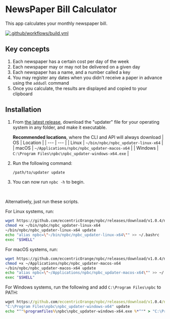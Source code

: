# NewsPaper Bill Calculator

This app calculates your monthly newspaper bill.

[![.github/workflows/build.yml](https://github.com/eccentricOrange/npbc/actions/workflows/build.yml/badge.svg)](https://github.com/eccentricOrange/npbc/actions/workflows/build.yml)

## Key concepts
1. Each newspaper has a certain cost per day of the week
2. Each newspaper may or may not be delivered on a given day
3. Each newspaper has a name, and a number called a key
4. You may register any dates when you didn't receive a paper in advance using the `addudl` command
5. Once you calculate, the results are displayed and copied to your clipboard

## Installation
1. From [the latest release](https://github.com/eccentricOrange/npbc/releases/latest), download the "updater" file for your operating system in any folder, and make it executable.

    **Recommended locations**, where the CLI and API will always download
    | OS | Location |
    | --- | --- |
    | Linux | `~/bin/npbc/npbc_updater-linux-x64` |
    | macOS | `~/Applications/npbc/npbc_updater-macos-x64` |
    | Windows | `C:\Program Files\npbc\npbc_updater-windows-x64.exe` |

2. Run the following command:

    ```sh
    /path/to/updater update
    ```

3. You can now run `npbc -h` to begin.

&nbsp;

Alternatively, just run these scripts.

For Linux systems, run:
```bash
wget https://github.com/eccentricOrange/npbc/releases/download/v1.0.4/npbc_updater-linux-x64 -O ~/bin/npbc/npbc_updater-linux-x64
chmod +x ~/bin/npbc/npbc_updater-linux-x64
~/bin/npbc/npbc_updater-linux-x64 update
echo "alias npbc=\"~/bin/npbc/npbc_updater-linux-x64\"" >> ~/.bashrc
exec "$SHELL"
```

For macOS systems, run:
```bash
wget https://github.com/eccentricOrange/npbc/releases/download/v1.0.4/npbc_updater-macos-x64 -O ~/bin/npbc/npbc_updater-macos-x64
chmod +x ~/Applications/npbc/npbc_updater-macos-x64
~/bin/npbc/npbc_updater-macos-x64 update
echo "alias npbc=\"~/Applications/npbc/npbc_updater-macos-x64\"" >> ~/.bashrc
exec "$SHELL"
```

For Windows systems, run the following and add `C:\Program Files\npbc` to PATH:
```bat
wget https://github.com/eccentricOrange/npbc/releases/download/v1.0.4/npbc_updater-windows-x64 -O "C:\Program Files\npbc\npbc_updater-windows-x64"
"C:\Program Files\npbc\npbc_updater-windows-x64" update
echo "^"%programfiles%\npbc\npbc_updater-windows-x64.exe %*^"" > "C:\Program Files\npbc\npbc.bat"
```
